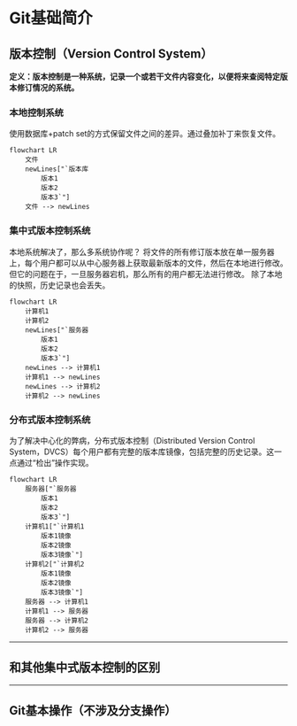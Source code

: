 # Git基础简介

## 版本控制（Version Control System）

**定义：版本控制是一种系统，记录一个或若干文件内容变化，以便将来查阅特定版本修订情况的系统。**

### 本地控制系统

使用数据库+patch set的方式保留文件之间的差异。通过叠加补丁来恢复文件。

```mermaid
flowchart LR
    文件
    newLines["`版本库
        版本1
        版本2
        版本3`"]
    文件 --> newLines
```

### 集中式版本控制系统

本地系统解决了，那么多系统协作呢？
将文件的所有修订版本放在单一服务器上，每个用户都可以从中心服务器上获取最新版本的文件，然后在本地进行修改。
但它的问题在于，一旦服务器宕机，那么所有的用户都无法进行修改。
除了本地的快照，历史记录也会丢失。

```mermaid
flowchart LR
    计算机1
    计算机2
    newLines["`服务器
        版本1
        版本2
        版本3`"]
    newLines --> 计算机1
    计算机1 --> newLines
    newLines --> 计算机2
    计算机2 --> newLines
```

### 分布式版本控制系统

为了解决中心化的弊病，分布式版本控制（Distributed Version Control System，DVCS）每个用户都有完整的版本库镜像，包括完整的历史记录。这一点通过“检出”操作实现。

```mermaid
flowchart LR
    服务器["`服务器
        版本1
        版本2
        版本3`"]
    计算机1["`计算机1
        版本1镜像
        版本2镜像
        版本3镜像`"]
    计算机2["`计算机2
        版本1镜像
        版本2镜像
        版本3镜像`"]
    服务器 --> 计算机1
    计算机1 --> 服务器
    服务器 --> 计算机2
    计算机2 --> 服务器
```

---

## 和其他集中式版本控制的区别

---

## Git基本操作（不涉及分支操作）
